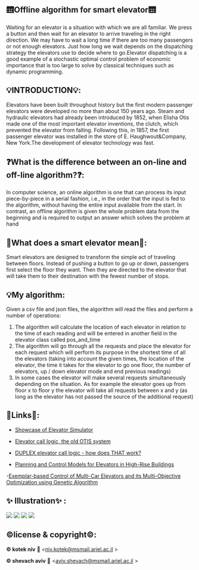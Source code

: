 ## 🛗Offline algorithm for smart elevator🛗
Waiting for an elevator is a situation with which we are all familiar. We press a button and then wait for an elevator to arrive traveling in the right direction. We may have to wait a long time if there are too many passengers or not enough elevators. Just how long we wait depends on the dispatching strategy the elevators use to decide where to go.Elevator dispatching is a good example of a stochastic optimal control problem of economic importance that is too large to solve by classical techniques such as dynamic programming.

## 💡INTRODUCTION💡:
Elevators have been built throughout history but the first modern passenger elevators were developed
no more than about 150 years ago. Steam and hydraulic elevators had already been introduced by
1852, when Elisha Otis made one of the most important elevator inventions, the clutch, which
prevented the elevator from falling. Following this, in 1857, the first passenger elevator was installed
in the store of E. Haughwout&Company, New York.The development of elevator technology was fast.

## ❓What is the difference between an on-line and off-line algorithm?❓:
In computer science, an online algorithm is one that can process its input piece-by-piece in a serial fashion, i.e., in the order that the input is fed to the algorithm, without having the entire input available from the start. In contrast, an offline algorithm is given the whole problem data from the beginning and is required to output an answer which solves the problem at hand

## 🔎What does a smart elevator mean🔎:
Smart elevators are designed to transform the simple act of traveling between floors. Instead of pushing a button to go up or down, passengers first select the floor they want. Then they are directed to the elevator that will take them to their destination with the fewest number of stops.

## 💡My algorithm:
Given a csv file and json files, the algorithm will read the files and perform a number of operations:
1. The algorithm will calculate the location of each elevator in relation to the time of each reading and will be entered in another field in the elevator class called pos_and_time
2. The algorithm will go through all the requests and place the elevator for each request which will perform its purpose in the shortest time of all the elevators (taking into account the given times, the location of the elevator, the time it takes for the elevator to go one floor, the number of elevators, up / down elevator mode and end previous readings)
3. In some cases the elevator will make several requests simultaneously depending on the situation. As for example the elevator goes up from floor x to floor y the elevator will take all requests between x and y (as long as the elevator has not passed the source of the additional request)





## 🔗Links🔗:
- [Showcase of Elevator Simulator](https://www.youtube.com/watch?v=LZauW_Zfepk)

- [Elevator call logic, the old OTIS system](https://www.youtube.com/watch?v=BCN9mQOT3RQ)

- [DUPLEX elevator call logic - how does THAT work?](https://www.youtube.com/watch?v=oY1QlCqWOss)

- [Planning and Control Models for Elevators in High-Rise Buildings](https://docs.google.com/document/d/12LoqfKIyVLM4sgkOgExt43CV8UvxrDT6NcM7kwMqOYA/edit?usp=sharing)

-[Exemplar-based Control of Multi-Car Elevators and its Multi-Objective Optimization using Genetic Algorithm ](https://docs.google.com/document/d/14Ew5C_vWXaoz_BuRDO9hH0WwCR4O1L3Jlhn_n1y11v4/edit?usp=sharing)




## ✨ Illustration✨ :

![](https://web.eecs.umich.edu/~baveja/RLMasses/img1.gif)
![](https://encrypted-tbn0.gstatic.com/images?q=tbn:ANd9GcSnbdlelnb4xti3KRgMk7hx7Hlaey2VQCr1ig&usqp=CAU)
![](https://encrypted-tbn0.gstatic.com/images?q=tbn:ANd9GcQnyILq_pWPFHNPQqc1pfvAFe-RXYsJnMZtWw&usqp=CAU)
![](https://lh3.googleusercontent.com/proxy/TDDcqSQcr-zseR2BBZuFT3ZoKG-132kgnaPOhBd5cXpEgtHePbcirH7_QxtcyciRNqOMpAvjjeJwCtbDFExTdshHGR6d6IkRWB4)



## ©️license & copyright©️:

**© kotek niv** 
📧 <niv.kotek@msmail.ariel.ac.il >

**© shevach aviv** 
📧 <aviv.shevach@msmail.ariel.ac.il >


